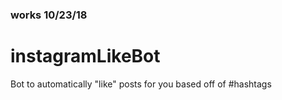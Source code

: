 ### works 10/23/18
# instagramLikeBot
Bot to automatically "like" posts for you based off of #hashtags
